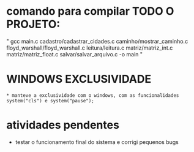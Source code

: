 # comando para compilar TODO O PROJETO:

" gcc main.c cadastro/cadastrar_cidades.c caminho/mostrar_caminho.c floyd_warshall/floyd_warshall.c leitura/leitura.c matriz/matriz_int.c matriz/matriz_float.c salvar/salvar_arquivo.c -o main "

# WINDOWS EXCLUSIVIDADE
    * manteve a exclusividade com o windows, com as funcionalidades system("cls") e system("pause");

# atividades pendentes
   * testar o funcionamento final do sistema e corrigi pequenos bugs


